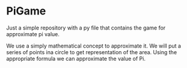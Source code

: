 # PiGame
Just a simple repository with a py file that contains the game for approximate pi value.

We use a simply mathematical concept to approximate it. We will put a series of points ina circle to get representation of the area. Using the appropriate formula we can approximate the value of Pi.
